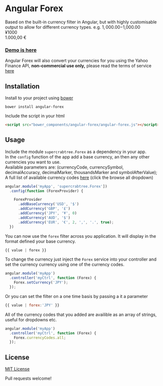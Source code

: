 # Angular Forex
Based on the built-in currency filter in Angular, but with highly customisable output to allow for different currency types. e.g.
$1,000.00  
-$1,000.00  
¥1000  
1.000,00 €

### [Demo is here](http://supercrabtree.github.io/angular-forex)

Angular Forex will also convert your currencies for you using the Yahoo Finance API, **non-commercial use only,** please read the terms of service [here](http://info.yahoo.com/guidelines/us/yahoo/ydn/ydn-3955.html)

## Installation

Install to your project using [bower](http://bower.io/)

```shell
bower install angular-forex
```

Include the script in your html

```html
<script src="bower_components/angular-forex/angular-forex.js"></script>
```


## Usage

Include the module `supercrabtree.Forex` as a dependency in your app.  
In the `config` function of the app add a base currency, an then any other currencies you want to use.  
Available parameters are: (currencyCode, currencySymbol, decimalAccuracy, decimalMarker, thousandsMarker and symbolAfterValue);  
A full list of available currency codes [here](http://au.finance.yahoo.com/currencies/converter/) (click the browse all dropdown)

```javascript
angular.module('myApp', 'supercrabtree.Forex'])
  .config(function (ForexProvider) {

    ForexProvider
      .addBaseCurrency('USD', '$')
      .addCurrency('GBP', '£')
      .addCurrency('JPY', '¥', 0)
      .addCurrency('AUD', '$')
      .addCurrency('EUR', '€', 2, ',', '.', true);
  })
```
You can now use the `forex` filter across you application. It will display in the format defined your base currency.
```javascript
{{ value | forex }}
```
To change the currency just inject the `Forex` service into your controller and set the currency currency using one of the currency codes.
```javascript
angular.module('myApp')
  .controller('myCtrl', function (Forex) {
    Forex.setCurrency('JPY');
  });
```
Or you can set the filter on a one time basis by passing a it a parameter
```javascript
{{ value | forex:'JPY' }}
```
All of the currency codes that you added are availible as an array of strings, useful for dropdowns etc.
```javascript
angular.module('myApp')
  .controller('myCtrl', function (Forex) {
    Forex.currencyCodes.all;
  });
```
## License
[MIT License](http://opensource.org/licenses/MIT)

Pull requests welcome!
